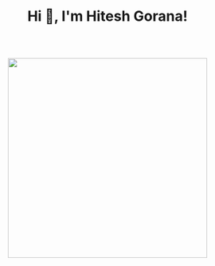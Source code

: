 <h1 align="center">Hi 👋, I'm Hitesh Gorana!</h1>
<br>

<p align = "center">
  <br>
<!--   <img src = "https://github-readme-stats.vercel.app/api?username=hiteshgorana&show_icons=true&theme=bear" width = 400> -->
  <img src = "https://github-readme-streak-stats.herokuapp.com?user=hiteshgorana&theme=dark&hide_border=true&date_format=M%20j%5B%2C%20Y%5D" width = 400>
</p>

